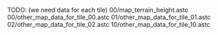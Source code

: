 TODO: (we need data for each tile)
00/map_terrain_height.astc
00/other_map_data_for_tile_00.astc
01/other_map_data_for_tile_01.astc
02/other_map_data_for_tile_02.astc
10/other_map_data_for_tile_10.astc
